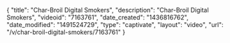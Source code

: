 {
    "title": "Char-Broil Digital Smokers",
    "description": "Char-Broil Digital Smokers",
    "videoid": "7163761",
    "date_created": "1436816762",
    "date_modified": "1491524729",
    "type": "captivate",
    "layout": "video",
    "url": "\/v\/char-broil-digital-smokers\/7163761"
}